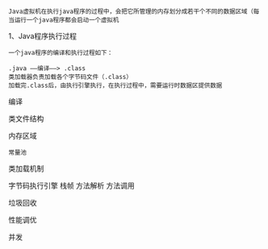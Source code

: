 

    Java虚拟机在执行java程序的过程中，会把它所管理的内存划分成若干个不同的数据区域（每当运行一个java程序都会启动一个虚拟机



1、Java程序执行过程

    一个java程序的编译和执行过程如下：
    
    .java ——编译——> .class
    类加载器负责加载各个字节码文件（.class）
    加载完.class后，由执行引擎执行，在执行过程中，需要运行时数据区提供数据
    








编译
    

类文件结构

内存区域

    常量池

类加载机制

字节码执行引擎
    栈帧
    方法解析
    方法调用
    

垃圾回收

性能调优

并发